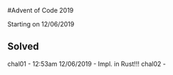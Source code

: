 #Advent of Code 2019

Starting on 12/06/2019

## Solved
chal01 - 12:53am 12/06/2019 - Impl. in Rust!!!
chal02 - 
